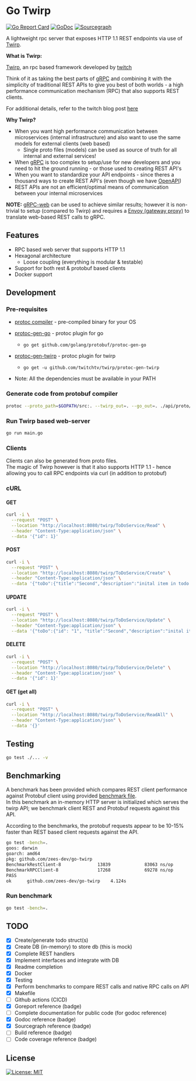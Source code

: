 # Go Twirp

[![Go Report Card](https://goreportcard.com/badge/github.com/zees-dev/go-twirp)](https://goreportcard.com/report/github.com/zees-dev/go-twirp)
[![GoDoc](https://img.shields.io/badge/godoc-reference-blue.svg)](https://pkg.go.dev/github.com/zees-dev/go-twirp)
[![Sourcegraph](https://sourcegraph.com/github.com/zees-dev/go-twirp/-/badge.svg)](https://sourcegraph.com/github.com/zees-dev/go-twirp?badge)

A lightweight rpc server that exposes HTTP 1.1 REST endpoints via use of [Twirp](https://twitchtv.github.io/twirp/).

**What is Twirp:**

[Twirp](https://twitchtv.github.io/twirp/), an rpc based framework developed by [twitch](https://www.twitch.tv/)

Think of it as taking the best parts of [gRPC](https://grpc.io/) and combining it with the simplicity of traditional REST APIs to give you best of both worlds - a high performance communication mechanism (RPC) that also supports REST clients.

For additional details, refer to the twitch blog post [here](https://twitchtv.github.io/twirp/)

**Why Twirp?**

- When you want high performance communication between microservices (internal infrastructure) and also want to use the same models for external clients (web based)
  - Single proto files (models) can be used as source of truth for all internal and external services!
- When [gRPC](https://grpc.io/) is too complex to setup/use for new developers and you need to hit the ground running - or those used to creating REST API's
- When you want to standardize your API endpoints - since theres a thousand ways to create REST API's (even though we have [OpenAPI](https://swagger.io/specification/))
- REST APIs are not an efficient/optimal means of communication between your internal microservices

**NOTE:** [gRPC-web](https://github.com/grpc/grpc-web) can be used to achieve similar results; however it is non-trivial to setup (compared to Twirp) and requires a [Envoy (gateway proxy)](https://www.envoyproxy.io/) to translate web-based REST calls to gRPC.

## Features

- RPC based web server that supports HTTP 1.1
- Hexagonal architecture
  - Loose coupling (everything is modular & testable)
- Support for both rest & protobuf based clients
- Docker support

## Development

### Pre-requisites

- [protoc compiler](https://github.com/protocolbuffers/protobuf/releases) - pre-compiled binary for your OS
- [protoc-gen-go](https://github.com/golang/protobuf/tree/master/protoc-gen-go) - protoc plugin for go
  - ```go get github.com/golang/protobuf/protoc-gen-go```
- [protoc-gen-twirp](https://github.com/twitchtv/twirp/tree/master/protoc-gen-twirp) - protoc plugin for twirp
  - ```go get -u github.com/twitchtv/twirp/protoc-gen-twirp```

- Note: All the dependencies must be available in your PATH

### Generate code from protobuf compiler

```sh
protoc --proto_path=$GOPATH/src:. --twirp_out=. --go_out=. ./api/proto/todo/service.proto
```

### Run Twirp based web-server

```sh
go run main.go
```

### Clients

Clients can also be generated from proto files.\
The magic of Twirp however is that it also supports HTTP 1.1 - hence allowing you to call RPC endpoints via curl (in addition to protobuf)

### cURL

#### GET

```sh
curl -i \
  --request "POST" \
  --location "http://localhost:8080/twirp/ToDoService/Read" \
  --header "Content-Type:application/json" \
  --data '{"id": 1}'
```

#### POST

```sh
curl -i \
  --request "POST" \
  --location "http://localhost:8080/twirp/ToDoService/Create" \
  --header "Content-Type:application/json" \
  --data '{"toDo":{"title":"Second","description":"inital item in todo list"}}'
```

#### UPDATE

```sh
curl -i \
  --request "POST" \
  --location "http://localhost:8080/twirp/ToDoService/Update" \
  --header "Content-Type:application/json" \
  --data '{"toDo":{"id": "1", "title":"Second","description":"inital item in todo list"}}'
```

#### DELETE

```sh
curl -i \
  --request "POST" \
  --location "http://localhost:8080/twirp/ToDoService/Delete" \
  --header "Content-Type:application/json" \
  --data '{"id": 1}'
```

#### GET (get all)

```sh
curl -i \
  --request "POST" \
  --location "http://localhost:8080/twirp/ToDoService/ReadAll" \
  --header "Content-Type:application/json" \
  --data '{}'
```

## Testing

```sh
go test ./... -v
```

## Benchmarking

A benchmark has been provided which compares REST client performance against Protobuf client using provided [benchmark file](./benchmark_test.go).\
In this benchmark an in-memory HTTP server is initialized which serves the twirp API; we benchmark client REST and Protobuf requests against this API.

According to the benchmarks, the protobuf requests appear to be 10-15% faster than REST based client requests against the API.

```sh
go test -bench=.
goos: darwin
goarch: amd64
pkg: github.com/zees-dev/go-twirp
BenchmarkRestClient-8              13839             83063 ns/op
BenchmarkRPCClient-8               17268             69278 ns/op
PASS
ok      github.com/zees-dev/go-twirp    4.124s
```

### Run benchmark

```sh
go test -bench=.
```

## TODO

- [x] Create/generate todo struct(s)
- [x] Create DB (in-memory) to store db (this is mock)
- [x] Complete REST handlers
- [x] Implement interfaces and integrate with DB
- [x] Readme completion
- [x] Docker
- [x] Testing
- [x] Perform benchmarks to compare REST calls and native RPC calls on API
- [x] Makefile
- [ ] Github actions (CICD)
- [x] Goreport reference (badge)
- [ ] Complete documentation for public code (for godoc reference)
- [x] Godoc reference (badge)
- [x] Sourcegraph reference (badge)
- [ ] Build reference (badge)
- [ ] Code coverage reference (badge)

## License

[![License: MIT](https://img.shields.io/badge/License-MIT-yellow.svg)](https://opensource.org/licenses/MIT)
